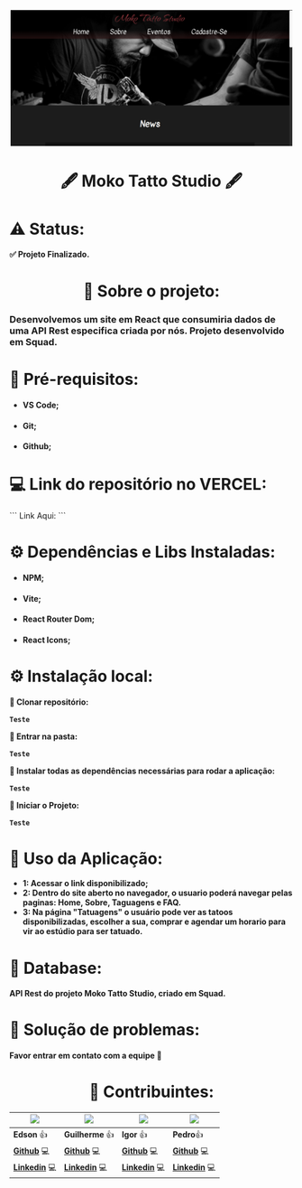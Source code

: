 <p align="center">
    <img src="./src/assets/Home.png" width="500" title="hover text">
</p>

<h1 align='center'>🖋️ Moko Tatto Studio 🖋️</h1>

<h1> ⚠️ Status: </h1>
<h4><strong>✅ Projeto Finalizado.</strong></h4>

<h1 align='center'>📃 Sobre o projeto:</h1>

<h3>Desenvolvemos um site em React que consumiria dados de uma API Rest especifica criada por nós. Projeto desenvolvido em Squad.</h3>

<h1> 📙 Pré-requisitos:</h1>
<ul>
<li><h4>VS Code;</h4></li>
<li><h4>Git;</h4></li>
<li><h4>Github;</h4></li>
</ul>

<h1> 💻 Link do repositório no <strong>VERCEL</strong>:</h1>
```
Link Aqui: 
```

<h1> ⚙️ Dependências e Libs Instaladas:</h1>
<ul>
<li><h4>NPM;</h4></li>
<li><h4>Vite;</h4></li>
<li><h4>React Router Dom;</h4></li>
<li><h4>React Icons;</h4></li>
</ul>

<h1> ⚙️ Instalação local:</h1>
<h4>

📌 Clonar repositório:
```
Teste
```

📌 Entrar na pasta:
```
Teste
```

📌 Instalar todas as dependências necessárias para rodar a aplicação:
```
Teste
```

📌 Iniciar o Projeto:
```
Teste
```
</h4>

<h1> 🚀 Uso da Aplicação:</h1>
<ul>
<li><strong>1: Acessar o link disponibilizado;</strong></li>
<li><strong>2: Dentro do site aberto no navegador, o usuario poderá navegar pelas paginas: Home, Sobre, Taguagens e FAQ.</strong></li>
<li><strong>3: Na página "Tatuagens" o usuário pode ver as tatoos disponibilizadas, escolher a sua, comprar e agendar um horario para vir ao estúdio para ser tatuado.</strong></li>
</ul>


<h1> 🧱 Database:</h1>
<h4> API Rest do projeto Moko Tatto Studio, criado em Squad.</h4>

<h1> 🐛 Solução de problemas:</h1>
<h4> Favor entrar em contato com a equipe 💬</h4>

<h1 align='center'> 👷 Contribuintes:</h1>

| ![](https://github.com/Edson-7728.png)  | ![](https://github.com/Dev-DaMata.png) | ![](https://github.com/igorsans.png) | ![](https://github.com/Garridopedro.png) 
| ------------- | ------------- | -------------- | -------------- |
|  **Edson** 👍 | **Guilherme** 👍 | **Igor** 👍 | **Pedro**👍 |
| **[Github](https://github.com/Edson-7728)** 💻  | **[Github](https://github.com/Dev-DaMata)** 💻  | **[Github](https://github.com/igorsans)** 💻  | **[Github](https://github.com/Garridopedro)** 💻  |
| **[Linkedin](https://www.linkedin.com/in/edson-vieira7728/)** 💻 | **[Linkedin](https://www.linkedin.com/in/guilhermecordeirodamata/)** 💻 | **[Linkedin](https://www.linkedin.com/in/devsantos/)** 💻 | **[Linkedin](https://www.linkedin.com/in/pedro-garrido-1a8482205)** 💻 |